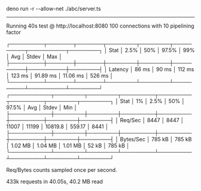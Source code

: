 deno run -r --allow-net ./abc/server.ts

---

Running 40s test @ http://localhost:8080
100 connections with 10 pipelining factor

┌─────────┬───────┬───────┬────────┬────────┬──────────┬──────────┬────────┐
│ Stat    │ 2.5%  │ 50%   │ 97.5%  │ 99%    │ Avg      │ Stdev    │ Max    │
├─────────┼───────┼───────┼────────┼────────┼──────────┼──────────┼────────┤
│ Latency │ 86 ms │ 90 ms │ 112 ms │ 123 ms │ 91.89 ms │ 11.06 ms │ 526 ms │
└─────────┴───────┴───────┴────────┴────────┴──────────┴──────────┴────────┘
┌───────────┬────────┬────────┬─────────┬─────────┬─────────┬────────┬────────┐
│ Stat      │ 1%     │ 2.5%   │ 50%     │ 97.5%   │ Avg     │ Stdev  │ Min    │
├───────────┼────────┼────────┼─────────┼─────────┼─────────┼────────┼────────┤
│ Req/Sec   │ 8447   │ 8447   │ 11007   │ 11199   │ 10819.8 │ 559.17 │ 8441   │
├───────────┼────────┼────────┼─────────┼─────────┼─────────┼────────┼────────┤
│ Bytes/Sec │ 785 kB │ 785 kB │ 1.02 MB │ 1.04 MB │ 1.01 MB │ 52 kB  │ 785 kB │
└───────────┴────────┴────────┴─────────┴─────────┴─────────┴────────┴────────┘

Req/Bytes counts sampled once per second.

433k requests in 40.05s, 40.2 MB read
